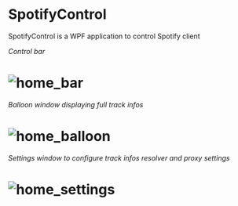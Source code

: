 # SpotifyControl
SpotifyControl is a WPF application to control Spotify client



_Control bar_

![home_bar](https://cloud.githubusercontent.com/assets/3621529/24643839/cfa132a4-1942-11e7-8f6f-823e049ac8cf.jpg)
==

_Balloon window displaying full track infos_

![home_balloon](https://cloud.githubusercontent.com/assets/3621529/24643842/d22daf52-1942-11e7-860b-61e7d977e47b.jpg)
==

_Settings window to configure track infos resolver and proxy settings_

![home_settings](https://cloud.githubusercontent.com/assets/3621529/24643845/d442dc7c-1942-11e7-9456-0de21bf0b453.jpg)
==
